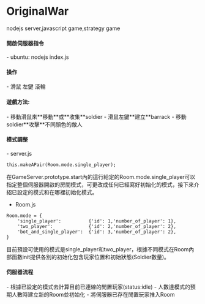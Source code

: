 # OriginalWar
nodejs server,javascript game,strategy game  

<h4>開啟伺服器指令</h4>
 - ubuntu: nodejs index.js

<h4>操作</h4>  
- 滑鼠 左鍵 滾輪  

<h4>遊戲方法: </h4>
- 移動滑鼠來**移動**或**收集**soldier  
- 滑鼠左鍵**建立**barrack  
- 移動soldier**攻擊**不同顏色的敵人

<h4>模式調整</h4>  
- server.js
<pre><code>this.makeAPair(Room.mode.single_player);</code></pre>
在GameServer.prototype.start內的這行給定的Room.mode.single_player可以指定整個伺服器開啟的房間模式，可更改成任何已經寫好初始化的模式，接下來介紹已設定的模式和在哪裡初始化模式。

- Room.js  
<pre><code>Room.mode = {
	'single_player':          {'id': 1,'number_of_player': 1},
	'two_player':             {'id': 2,'number_of_player': 2},
	'bot_and_single_player':  {'id': 3,'number_of_player': 2},
}</pre></code>
目前預設可使用的模式是single_player和two_player，根據不同模式在Room內部函數init提供各別的初始化包含玩家位置和初始狀態(Soldier數量)。

<h4>伺服器流程</h4>
- 根據已設定的模式去計算目前已連線的閒置玩家(status:idle)
- 人數達模式的預期人數時建立新的Room並初始化
- 將伺服器已存在閒置玩家推入Room
